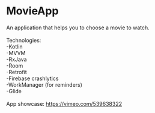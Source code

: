 
# MovieApp
An application that helps you to choose a movie to watch.
<br>
<br>
Technologies:
<br>
 -Kotlin
	<br>
 -MVVM
	<br>
 -RxJava
	<br>
 -Room
	<br>
 -Retrofit
	<br>
 -Firebase crashlytics
	<br>
 -WorkManager (for reminders)
	<br>
 -Glide
	<br>
	<br>
 App showcase: https://vimeo.com/539638322 

